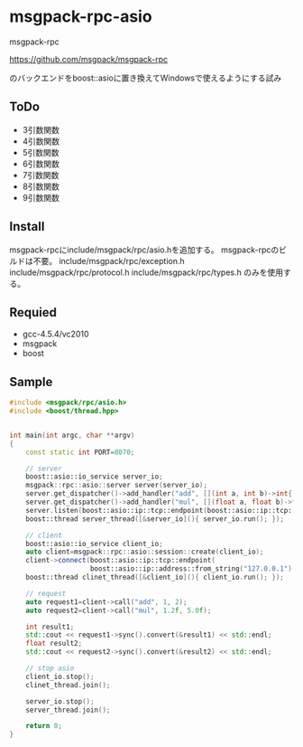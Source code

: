msgpack-rpc-asio
================
msgpack-rpc

https://github.com/msgpack/msgpack-rpc

のバックエンドをboost::asioに置き換えてWindowsで使えるようにする試み

ToDo
----
* 3引数関数
* 4引数関数
* 5引数関数
* 6引数関数
* 7引数関数
* 8引数関数
* 9引数関数

Install
-------
msgpack-rpcにinclude/msgpack/rpc/asio.hを追加する。
msgpack-rpcのビルドは不要。
include/msgpack/rpc/exception.h
include/msgpack/rpc/protocol.h
include/msgpack/rpc/types.h
のみを使用する。

Requied
-------
* gcc-4.5.4/vc2010
* msgpack
* boost

Sample
------
```c++
#include <msgpack/rpc/asio.h>
#include <boost/thread.hpp>


int main(int argc, char **argv)
{
    const static int PORT=8070;

    // server
    boost::asio::io_service server_io;
    msgpack::rpc::asio::server server(server_io);
    server.get_dispatcher()->add_handler("add", [](int a, int b)->int{ return a+b; });
    server.get_dispatcher()->add_handler("mul", [](float a, float b)->float{ return a*b; });
    server.listen(boost::asio::ip::tcp::endpoint(boost::asio::ip::tcp::v4(), PORT));
    boost::thread server_thread([&server_io](){ server_io.run(); });

    // client
    boost::asio::io_service client_io;
    auto client=msgpack::rpc::asio::session::create(client_io); 
    client->connect(boost::asio::ip::tcp::endpoint(
                    boost::asio::ip::address::from_string("127.0.0.1"), PORT));
    boost::thread clinet_thread([&client_io](){ client_io.run(); });

    // request
    auto request1=client->call("add", 1, 2);
    auto request2=client->call("mul", 1.2f, 5.0f);

    int result1;
    std::cout << request1->sync().convert(&result1) << std::endl;
    float result2;
    std::cout << request2->sync().convert(&result2) << std::endl;

    // stop asio
    client_io.stop();
    clinet_thread.join();

    server_io.stop();
    server_thread.join();

    return 0;
}
```
